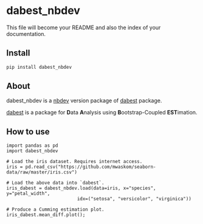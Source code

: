 dabest_nbdev
================

<!-- WARNING: THIS FILE WAS AUTOGENERATED! DO NOT EDIT! -->

This file will become your README and also the index of your
documentation.

## Install

``` sh
pip install dabest_nbdev
```

## About

dabest_nbdev is a [nbdev](https://github.com/fastai/nbdev) version package of [dabest](https://github.com/ACCLAB/DABEST-python) package.

[dabest](https://github.com/ACCLAB/DABEST-python) is a package for **D**ata **A**nalysis using **B**ootstrap-Coupled **EST**imation.

## How to use

```python3
import pandas as pd
import dabest_nbdev

# Load the iris dataset. Requires internet access.
iris = pd.read_csv("https://github.com/mwaskom/seaborn-data/raw/master/iris.csv")

# Load the above data into `dabest`.
iris_dabest = dabest_nbdev.load(data=iris, x="species", y="petal_width",
                          idx=("setosa", "versicolor", "virginica"))

# Produce a Cumming estimation plot.
iris_dabest.mean_diff.plot();
```